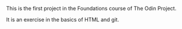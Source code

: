 This is the first project in the Foundations course of The Odin Project.

It is an exercise in the basics of HTML and git.